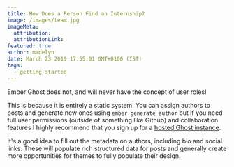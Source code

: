 ```yaml
---
title: How Does a Person Find an Internship?
image: /images/team.jpg
imageMeta:
  attribution:
  attributionLink:
featured: true
author: madelyn
date: March 23 2019 17:55:01 GMT+0100 (IST)
tags:
  - getting-started
---
```


Ember Ghost does not, and will never have the concept of user roles!

This is because it is entirely a static system. You can assign authors to posts and generate new ones using `ember generate author` but if you need full user permissions (outside of something like Github) and collaboration features I highly recommend that you sign up for a [hosted Ghost instance](https://ghost.org/).


It's a good idea to fill out the metadata on authors, including bio and social links. These will populate rich structured data for posts and generally create more opportunities for themes to fully populate their design.
